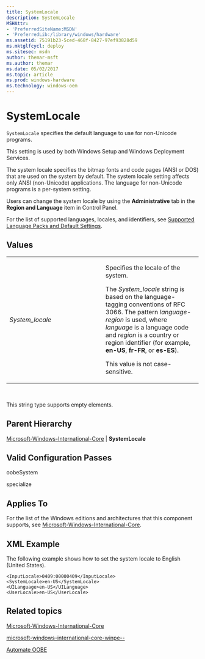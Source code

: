 ```yaml
---
title: SystemLocale
description: SystemLocale
MSHAttr:
- 'PreferredSiteName:MSDN'
- 'PreferredLib:/library/windows/hardware'
ms.assetid: 75191b23-5ced-468f-8427-97ef93828d59
ms.mktglfcycl: deploy
ms.sitesec: msdn
author: themar-msft
ms.author: themar
ms.date: 05/02/2017
ms.topic: article
ms.prod: windows-hardware
ms.technology: windows-oem
---
```


# SystemLocale


`SystemLocale` specifies the default language to use for non-Unicode programs.

This setting is used by both Windows Setup and Windows Deployment Services.

The system locale specifies the bitmap fonts and code pages (ANSI or DOS) that are used on the system by default. The system locale setting affects only ANSI (non-Unicode) applications. The language for non-Unicode programs is a per-system setting.

Users can change the system locale by using the **Administrative** tab in the **Region and Language** item in Control Panel.

For the list of supported languages, locales, and identifiers, see [Supported Language Packs and Default Settings](http://go.microsoft.com/fwlink/?LinkId=206620).

## Values


<table>
<colgroup>
<col width="50%" />
<col width="50%" />
</colgroup>
<tbody>
<tr class="odd">
<td><p><em>System_locale</em></p></td>
<td><p>Specifies the locale of the system.</p>
<p>The <em>System_locale</em> string is based on the language-tagging conventions of RFC 3066. The pattern <em>language</em>-<em>region</em> is used, where <em>language</em> is a language code and <em>region</em> is a country or region identifier (for example, <strong>en-US</strong>, <strong>fr-FR</strong>, or <strong>es-ES</strong>).</p>
<p>This value is not case-sensitive.</p></td>
</tr>
</tbody>
</table>

 

This string type supports empty elements.

## Parent Hierarchy


[Microsoft-Windows-International-Core](microsoft-windows-international-core.md) | **SystemLocale**

## Valid Configuration Passes


oobeSystem

specialize

## Applies To


For the list of the Windows editions and architectures that this component supports, see [Microsoft-Windows-International-Core](microsoft-windows-international-core.md).

## XML Example


The following example shows how to set the system locale to English (United States).

```
<InputLocale>0409:00000409</InputLocale>
<SystemLocale>en-US</SystemLocale>
<UILanguage>en-US</UILanguage>
<UserLocale>en-US</UserLocale>
```

## Related topics


[Microsoft-Windows-International-Core](microsoft-windows-international-core.md)

[microsoft-windows-international-core-winpe--](microsoft-windows-international-core-winpe.md)

[Automate OOBE](https://docs.microsoft.com/windows-hardware/customize/desktop/automate-oobe)


